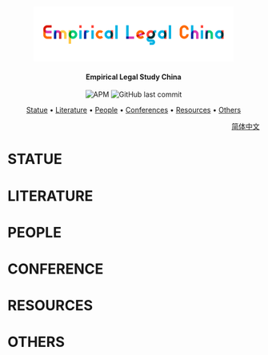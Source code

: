 ﻿<div align="center"><img src="img/logo-empiricallegal-long.png" width="400px"/></div>

<h4 align="center">
  Empirical Legal Study China
</h4>
<div align="center">
	<img alt="APM" src="https://img.shields.io/apm/l/github">
    <img alt="GitHub last commit" src="https://img.shields.io/github/last-commit/imchongliu/empiricallegal">
	</div>

<p align="center">
  <a href="#STATUE">Statue</a> •
  <a href="#LITERATURE">Literature</a> •
  <a href="#PEOPLE">People</a> •
  <a href="#CONFERENCES">Conferences</a> •
  <a href="#RESOURCES">Resources</a> •
  <a href="#OTHERS">Others</a> 
</p>

<div align = "right">
  <a href="README.md"> 简体中文</a>
</div>


# STATUE

# LITERATURE

# PEOPLE

# CONFERENCE

# RESOURCES

# OTHERS